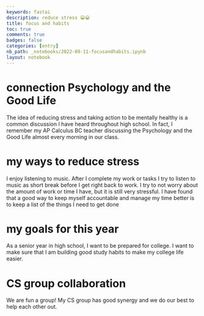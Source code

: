 ```yaml
---
keywords: fastai
description: reduce stress 😀😀
title: focus and habits
toc: true 
comments: true
badges: false
categories: [entry]
nb_path: _notebooks/2022-09-11-focusandhabits.ipynb
layout: notebook
---
```


<!--
#################################################
### THIS FILE WAS AUTOGENERATED! DO NOT EDIT! ###
#################################################
# file to edit: _notebooks/2022-09-11-focusandhabits.ipynb
-->

<div class="container" id="notebook-container">
        
<div class="cell border-box-sizing text_cell rendered"><div class="inner_cell">
<div class="text_cell_render border-box-sizing rendered_html">
<h1 id="connection-Psychology-and-the-Good-Life">connection Psychology and the Good Life<a class="anchor-link" href="#connection-Psychology-and-the-Good-Life"> </a></h1><p>The idea of reducing stress and taking action to be mentally healthy is a common discussion I have heard throughout high school. In fact, I remember my AP Calculus BC teacher discussing the Psychology and the Good Life almost every morning in our class.</p>
<h1 id="my-ways-to-reduce-stress">my ways to reduce stress<a class="anchor-link" href="#my-ways-to-reduce-stress"> </a></h1><p>I enjoy listening to music. After I complete my work or tasks I try to listen to music as short break before I get right back to work. I try to not worry about the amount of work or time I have, but it is still very stressful. I have found that a good way to keep myself accountable and manage my time better is to keep a list of the things I need to get done</p>
<h1 id="my-goals-for-this-year">my goals for this year<a class="anchor-link" href="#my-goals-for-this-year"> </a></h1><p>As a senior year in high school, I want to be prepared for college. I want to make sure that I am building good study habits to make my college life easier.</p>
<h1 id="CS-group-collaboration">CS group collaboration<a class="anchor-link" href="#CS-group-collaboration"> </a></h1><p>We are fun a group! My CS group has good synergy and we do our best to help each other out.</p>

</div>
</div>
</div>
</div>
 

